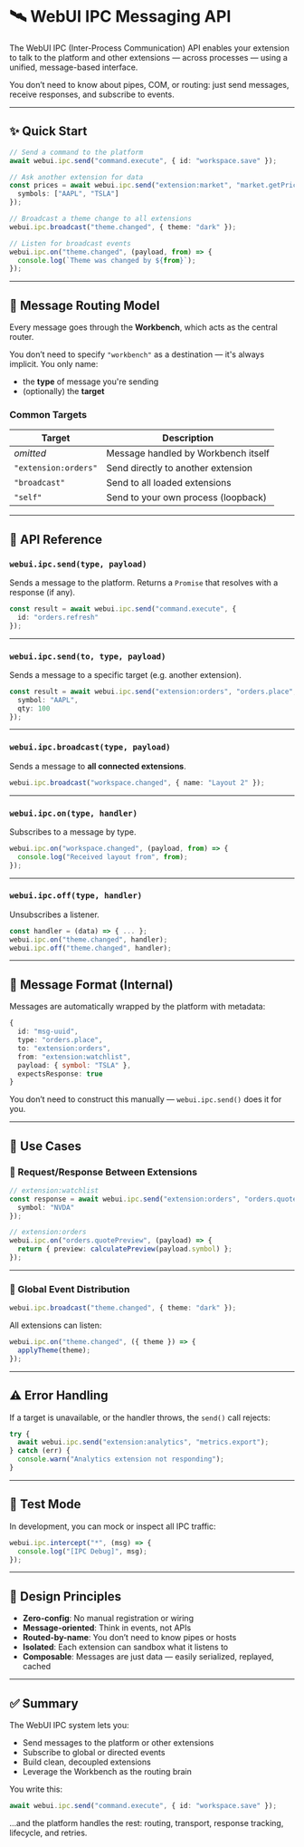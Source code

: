# 🛰️ WebUI IPC Messaging API

The WebUI IPC (Inter-Process Communication) API enables your extension to talk to the platform and other extensions — across processes — using a unified, message-based interface.

You don’t need to know about pipes, COM, or routing: just send messages, receive responses, and subscribe to events.

---

## ✨ Quick Start

```ts
// Send a command to the platform
await webui.ipc.send("command.execute", { id: "workspace.save" });

// Ask another extension for data
const prices = await webui.ipc.send("extension:market", "market.getPrices", {
  symbols: ["AAPL", "TSLA"]
});

// Broadcast a theme change to all extensions
webui.ipc.broadcast("theme.changed", { theme: "dark" });

// Listen for broadcast events
webui.ipc.on("theme.changed", (payload, from) => {
  console.log(`Theme was changed by ${from}`);
});
```

---

## 🧠 Message Routing Model

Every message goes through the **Workbench**, which acts as the central router.

You don’t need to specify `"workbench"` as a destination — it's always implicit. You only name:

* the **type** of message you're sending
* (optionally) the **target**

### Common Targets

| Target               | Description                         |
| -------------------- | ----------------------------------- |
| *omitted*            | Message handled by Workbench itself |
| `"extension:orders"` | Send directly to another extension  |
| `"broadcast"`        | Send to all loaded extensions       |
| `"self"`             | Send to your own process (loopback) |

---

## 🧾 API Reference

### `webui.ipc.send(type, payload)`

Sends a message to the platform. Returns a `Promise` that resolves with a response (if any).

```ts
const result = await webui.ipc.send("command.execute", {
  id: "orders.refresh"
});
```

---

### `webui.ipc.send(to, type, payload)`

Sends a message to a specific target (e.g. another extension).

```ts
const result = await webui.ipc.send("extension:orders", "orders.place", {
  symbol: "AAPL",
  qty: 100
});
```

---

### `webui.ipc.broadcast(type, payload)`

Sends a message to **all connected extensions**.

```ts
webui.ipc.broadcast("workspace.changed", { name: "Layout 2" });
```

---

### `webui.ipc.on(type, handler)`

Subscribes to a message by type.

```ts
webui.ipc.on("workspace.changed", (payload, from) => {
  console.log("Received layout from", from);
});
```

---

### `webui.ipc.off(type, handler)`

Unsubscribes a listener.

```ts
const handler = (data) => { ... };
webui.ipc.on("theme.changed", handler);
webui.ipc.off("theme.changed", handler);
```

---

## 💬 Message Format (Internal)

Messages are automatically wrapped by the platform with metadata:

```ts
{
  id: "msg-uuid",
  type: "orders.place",
  to: "extension:orders",
  from: "extension:watchlist",
  payload: { symbol: "TSLA" },
  expectsResponse: true
}
```

You don’t need to construct this manually — `webui.ipc.send()` does it for you.

---

## 🧩 Use Cases

### 🔁 Request/Response Between Extensions

```ts
// extension:watchlist
const response = await webui.ipc.send("extension:orders", "orders.quotePreview", {
  symbol: "NVDA"
});
```

```ts
// extension:orders
webui.ipc.on("orders.quotePreview", (payload) => {
  return { preview: calculatePreview(payload.symbol) };
});
```

---

### 📡 Global Event Distribution

```ts
webui.ipc.broadcast("theme.changed", { theme: "dark" });
```

All extensions can listen:

```ts
webui.ipc.on("theme.changed", ({ theme }) => {
  applyTheme(theme);
});
```

---

## ⚠️ Error Handling

If a target is unavailable, or the handler throws, the `send()` call rejects:

```ts
try {
  await webui.ipc.send("extension:analytics", "metrics.export");
} catch (err) {
  console.warn("Analytics extension not responding");
}
```

---

## 🧪 Test Mode

In development, you can mock or inspect all IPC traffic:

```ts
webui.ipc.intercept("*", (msg) => {
  console.log("[IPC Debug]", msg);
});
```

---

## 🧱 Design Principles

* **Zero-config**: No manual registration or wiring
* **Message-oriented**: Think in events, not APIs
* **Routed-by-name**: You don’t need to know pipes or hosts
* **Isolated**: Each extension can sandbox what it listens to
* **Composable**: Messages are just data — easily serialized, replayed, cached

---

## ✅ Summary

The WebUI IPC system lets you:

* Send messages to the platform or other extensions
* Subscribe to global or directed events
* Build clean, decoupled extensions
* Leverage the Workbench as the routing brain

You write this:

```ts
await webui.ipc.send("command.execute", { id: "workspace.save" });
```

…and the platform handles the rest:
routing, transport, response tracking, lifecycle, and retries.
